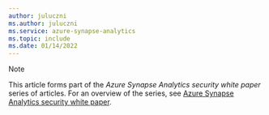 ```yaml
---
author: juluczni
ms.author: juluczni
ms.service: azure-synapse-analytics
ms.topic: include
ms.date: 01/14/2022
---
```


> [!NOTE]
> This article forms part of the *Azure Synapse Analytics security white paper* series of articles. For an overview of the series, see [Azure Synapse Analytics security white paper](../security-white-paper-introduction.md).
